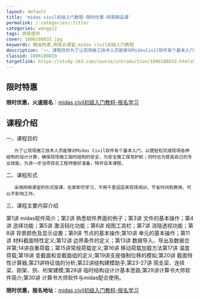 ```yaml
---
layout: default
title: 'midas civil初级入门教程-限时优惠-网易精品课'
permalink: /:categories/:title/
categories: wangyi2
tags: 网易提供
cover: 1006188033.jpg
keywords: 精选网课,网易云课堂,midas civil初级入门教程
description: '一、课程目的为了让现场施工技术人员能够对MidasCivil软件有个基本入门，以便轻松完成现场各种结构的设计计算，确保现'
classid: 1006188033
targetlink: https://study.163.com/course/introduction/1006188033.htm?share=1&shareId=1025206652&utm_campaign=share&utm_medium=iphoneShare&utm_source=&utm_u=1025206652
---
```


## 限时特惠

**限时优惠，火速报名**：[midas civil初级入门教程-报名学习](https://study.163.com/course/introduction/1006188033.htm?share=1&shareId=1025206652&utm_campaign=share&utm_medium=iphoneShare&utm_source=&utm_u=1025206652)

## 课程介绍

一、课程目的

       为了让现场施工技术人员能够对Midas Civil软件有个基本入门，以便轻松完成现场各种结构的设计计算，确保现场施工临时结构的安全，为安全施工保驾护航；同时也为提高自己的专业技能，为进一步当项目总工程师做好准备，特开设本课程。

二、课程形式

       采用网络课堂的形式授课，在家即可学习，不用千里迢迢来现场培训，节省时间和费用，可以不影响工作。

三、课程主要内容介绍

  第1讲  midas软件简介；第2讲 熟悉软件界面的例子；第3讲 文件的基本操作；第4讲 选择功能；第5讲  激活钝化功能；第6讲 视图工具栏；第7讲 消隐透视功能；第8讲 背景颜色及显示设置；第9讲 节点的基本操作;第10讲 单元的基本操作；第11讲 材料截面特性定义;第12讲 边界条件的定义；第13讲 数据导入、导出及数据合并第;14讲自重荷载；第15讲常规荷载定义;第16讲 移动荷载加载方法第17讲 温度荷载;第18讲 变截面和变截面组的定义;第19讲支座强制位移的模拟;第20讲 截面特性计算器;第21讲特征值的分析;第22讲结构建模助手;第23-27讲 简支梁、连续梁、刚架、拱、桁架建模;第28讲 临时结构设计计基本思路;第29讲计算书大师软件简介;第30讲 计算书大师软件与midas配合使用。

**限时优惠，报名地址**：[midas civil初级入门教程-报名学习](https://study.163.com/course/introduction/1006188033.htm?share=1&shareId=1025206652&utm_campaign=share&utm_medium=iphoneShare&utm_source=&utm_u=1025206652)

